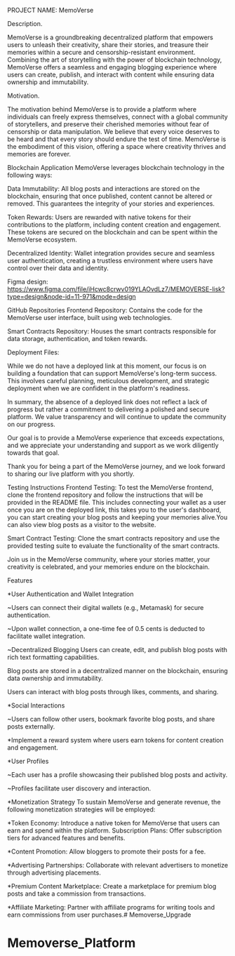 PROJECT NAME: MemoVerse 

Description.  

MemoVerse is a groundbreaking decentralized platform that empowers users to unleash their creativity, share their stories, and treasure their memories within a secure and censorship-resistant environment. Combining the art of storytelling with the power of blockchain technology, MemoVerse offers a seamless and engaging blogging experience where users can create, publish, and interact with content while ensuring data ownership and immutability.  



Motivation. 

The motivation behind MemoVerse is to provide a platform where individuals can freely express themselves, connect with a global community of storytellers, and preserve their cherished memories without fear of censorship or data manipulation. We believe that every voice deserves to be heard and that every story should endure the test of time. MemoVerse is the embodiment of this vision, offering a space where creativity thrives and memories are forever.  


Blockchain Application
MemoVerse leverages blockchain technology in the following ways:

Data Immutability: All blog posts and interactions are stored on the blockchain, ensuring that once published, content cannot be altered or removed. This guarantees the integrity of your stories and experiences.

Token Rewards: Users are rewarded with native tokens for their contributions to the platform, including content creation and engagement. These tokens are secured on the blockchain and can be spent within the MemoVerse ecosystem.

Decentralized Identity: Wallet integration provides secure and seamless user authentication, creating a trustless environment where users have control over their data and identity.  

Figma design: https://www.figma.com/file/iHcwc8crwv019YLAOvdLz7/MEMOVERSE-lisk?type=design&node-id=11-971&mode=design

GitHub Repositories
Frontend Repository:  Contains the code for the MemoVerse user interface, built using web technologies.

Smart Contracts Repository: Houses the smart contracts responsible for data storage, authentication, and token rewards.

Deployment Files: 

While we do not have a deployed link at this moment, our focus is on building a foundation that can support MemoVerse's long-term success. This involves careful planning, meticulous development, and strategic deployment when we are confident in the platform's readiness.

In summary, the absence of a deployed link does not reflect a lack of progress but rather a commitment to delivering a polished and secure platform. We value transparency and will continue to update the community on our progress. 

Our goal is to provide a MemoVerse experience that exceeds expectations, and we appreciate your understanding and support as we work diligently towards that goal.

Thank you for being a part of the MemoVerse journey, and we look forward to sharing our live platform with you shortly.


Testing Instructions
Frontend Testing: To test the MemoVerse frontend, clone the frontend repository and follow the instructions that will be provided in the README file.
This includes connecting your wallet as a user once you are on the deployed link, this takes you to the user's dashboard, you can start creating your blog posts and keeping your memories alive.You can also view blog posts as a visitor to the website.

Smart Contract Testing: Clone the smart contracts repository and use the provided testing suite to evaluate the functionality of the smart contracts.


Join us in the MemoVerse community, where your stories matter, your creativity is celebrated, and your memories endure on the blockchain.

Features 

*User Authentication and Wallet Integration 

~Users can connect their digital wallets (e.g., Metamask) for secure authentication. 

~Upon wallet connection, a one-time fee of 0.5 cents is deducted to facilitate wallet integration.


~Decentralized Blogging
Users can create, edit, and publish blog posts with rich text formatting capabilities.

Blog posts are stored in a decentralized manner on the blockchain, ensuring data ownership and immutability. 

Users can interact with blog posts through likes, comments, and sharing.


*Social Interactions 

~Users can follow other users, bookmark favorite blog posts, and share posts externally.

*Implement a reward system where users earn tokens for content creation and engagement.

*User Profiles 

~Each user has a profile showcasing their published blog posts and activity.

~Profiles facilitate user discovery and interaction. 



*Monetization Strategy
To sustain MemoVerse and generate revenue, the following monetization strategies will be employed:

*Token Economy: Introduce a native token for MemoVerse that users can earn and spend within the platform.
Subscription Plans: Offer subscription tiers for advanced features and benefits.

*Content Promotion: Allow bloggers to promote their posts for a fee.

*Advertising Partnerships: Collaborate with relevant advertisers to monetize through advertising placements.  

*Premium Content Marketplace: Create a marketplace for premium blog posts and take a commission from transactions.

*Affiliate Marketing: Partner with affiliate programs for writing tools and earn commissions from user purchases.# Memoverse_Upgrade
# Memoverse_Platform
